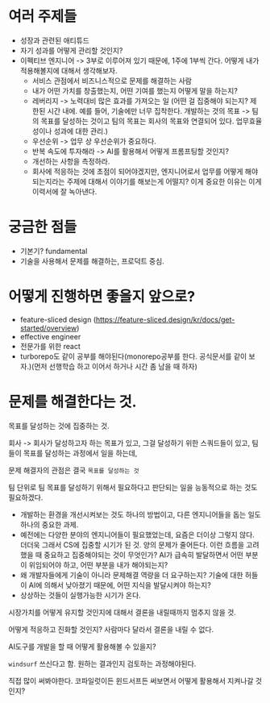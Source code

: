 # 여러 주제들

- 성장과 관련된 애티튜드
- 자기 성과를 어떻게 관리할 것인지?
- 이펙티브 엔지니어 -> 3부로 이루어져 있기 때문에, 1주에 1부씩 간다. 어떻게 내가 적용해볼지에 대해서 생각해보자.
  - 서비스 관점에서 비즈니스적으로 문제를 해결하는 사람
  - 내가 어떤 가치를 창출했는지, 어떤 기여를 했는지 어떻게 말을 하는지?
  - 레버리지 -> 노력대비 많은 효과를 가져오는 일 (어떤 걸 집중해야 되는지? 제한된 시간 내에. 예를 들어, 기술에만 너무 집착한다. 개발하는 것의 목표 -> 팀의 목표를 달성하는 것이고 팀의 목표는 회사의 목표와 연결되어 있다. 업무효율성이나 성과에 대한 관리.)
  - 우선순위 -> 업무 상 우선순위가 중요하다.
  - 반복 속도에 투자해라 -> AI를 활용해서 어떻게 프롬프팅할 것인지?
  - 개선하는 사항을 측정하라.
  - 회사에 적응하는 것에 초점이 되어야겠지만, 엔지니어로서 업무를 어떻게 해야되는지라는 주제에 대해서 이야기를 해보는게 어떨지? 이게 중요한 이유는 이게 이력서에 잘 녹아낸다.

# 궁금한 점들

- 기본기? fundamental
- 기술을 사용해서 문제를 해결하는, 프로덕트 중심.

# 어떻게 진행하면 좋을지 앞으로?

- feature-sliced design (https://feature-sliced.design/kr/docs/get-started/overview)
- effective engineer
- 전문가를 위한 react
- turborepo도 같이 공부를 해야된다(monorepo공부를 한다. 공식문서를 같이 보자.)(먼저 선행학습 하고 이어서 하거나 시간 좀 남을 때 하자)

# 문제를 해결한다는 것.

목표를 달성하는 것에 집중하는 것.

회사 -> 회사가 달성하고자 하는 목표가 있고, 그걸 달성하기 위한 스쿼드들이 있고, 팀들이 목표를 달성하는 과정에서 일을 하는데,

문제 해결자의 관점은 결국 `목표를 달성하는 것`

팀 단위로 팀 목표를 달성하기 위해서 필요하다고 판단되는 일을 능동적으로 하는 것도 필요하겠다.

- 개발하는 환경을 개선시켜보는 것도 하나의 방법이고, 다른 엔지니어들을 돕는 일도 하나의 중요한 과제.
- 예전에는 다양한 분야의 엔지니어들이 필요했었는데, 요즘은 더이상 그렇지 않다. 더더욱 그래서 CS에 집중할 시기가 된 것. 양의 문제가 줄어든다. 이런 흐름을 고려했을 때 중요하고 집중해야되는 것이 무엇인가? AI가 급속히 발달하면서 어떤 부분이 위임되어야 하고, 어떤 부분을 내가 해야되는지?
- 왜 개발자들에게 기술이 아니라 문제해결 역량을 더 요구하는지? 기술에 대한 허들이 AI에 의해서 낮아졌기 때문에, 어떤 지식을 발달시켜야 하는지?
- 상상하는 것들이 실행가능한 시기가 온다.

시장가치를 어떻게 유지할 것인지에 대해서 결론을 내릴때까지 멈추지 않을 것.

어떻게 적응하고 진화할 것인지? 사람마다 달라서 결론을 내릴 수 없다.

AI도구를 개발을 할 때 어떻게 활용해볼 수 있을지?

`windsurf` 쓰신다고 함. 원하는 결과인지 검토하는 과정해야된다.

직접 많이 써봐야한다. 코파일럿이든 윈드서프든 써보면서 어떻게 활용해서 지켜나갈 것인지?
